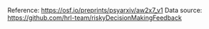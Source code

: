 Reference:
https://osf.io/preprints/psyarxiv/aw2x7_v1
Data source:
https://github.com/hrl-team/riskyDecisionMakingFeedback